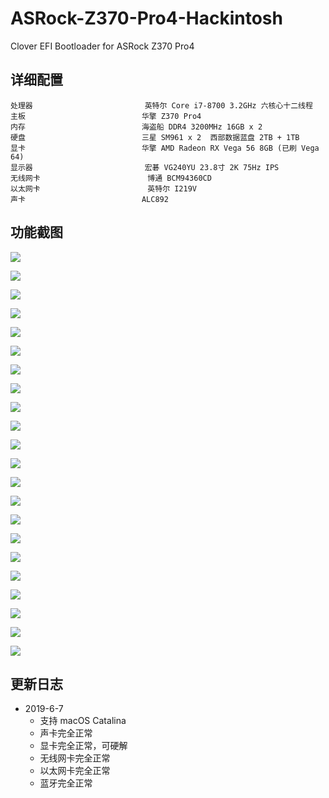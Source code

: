 # ASRock-Z370-Pro4-Hackintosh
Clover EFI Bootloader for ASRock Z370 Pro4

## 详细配置

```properties
处理器							英特尔 Core i7-8700 3.2GHz 六核心十二线程
主板							华擎 Z370 Pro4
内存							海盗船 DDR4 3200MHz 16GB x 2
硬盘							三星 SM961 x 2  西部数据蓝盘 2TB + 1TB
显卡							华擎 AMD Radeon RX Vega 56 8GB (已刷 Vega 64)
显示器							宏碁 VG240YU 23.8寸 2K 75Hz IPS
无线网卡						博通 BCM94360CD
以太网卡						英特尔 I219V
声卡							ALC892
```

## 功能截图

![](https://ws1.sinaimg.cn/large/0068A0TFly1g3sq955ae4j312s0pu46z.jpg)

![](https://ws1.sinaimg.cn/large/0068A0TFly1g3sq9xvmguj312s0t8gv6.jpg)

![](https://ws1.sinaimg.cn/large/0068A0TFly1g3sq9m13ojj312s0nmn48.jpg)

![](https://ws1.sinaimg.cn/large/0068A0TFly1g3sqabv6o2j31j414itmk.jpg)

![](https://ws1.sinaimg.cn/large/0068A0TFly1g3sqavl0n3j31xw1ow4qf.jpg)

![](https://ws1.sinaimg.cn/large/0068A0TFly1g3sqb7cq5aj31xw1owtvg.jpg)

![](https://ws1.sinaimg.cn/large/0068A0TFly1g3sqbizajtj31xw1ow4od.jpg)

![](https://ws1.sinaimg.cn/large/0068A0TFly1g3sqbrja4nj31xw1owdz0.jpg)

![](https://ws1.sinaimg.cn/large/0068A0TFly1g3sqc33p69j31xw1owqpi.jpg)

![](https://ws1.sinaimg.cn/large/0068A0TFly1g3sqc9vwv8j31xw1owwzr.jpg)

![](https://ws1.sinaimg.cn/large/0068A0TFly1g3sqcq15dqj31xw1owb0w.jpg)

![](https://ws1.sinaimg.cn/large/0068A0TFly1g3sqd5u3z3j31xw1owhaw.jpg)

![](https://ws1.sinaimg.cn/large/0068A0TFly1g3sqek915wj31xw1owtzu.jpg)

![](https://ws1.sinaimg.cn/large/0068A0TFly1g3sqey0iwwj317c0zwgzv.jpg)

![](https://ws1.sinaimg.cn/large/0068A0TFly1g3sqf7vdy1j317c0xw12o.jpg)

![](https://ws1.sinaimg.cn/large/0068A0TFly1g3sqfgymnqj317c0xwajf.jpg)

![](https://ws1.sinaimg.cn/large/0068A0TFly1g3sqftxx0nj317c0xiwo8.jpg)

![](https://ws1.sinaimg.cn/large/0068A0TFly1g3sqg76ijpj317c0u87e3.jpg)

![](https://ws1.sinaimg.cn/large/0068A0TFly1g3sqggf57gj317c11iwpu.jpg)

![](https://ws1.sinaimg.cn/large/0068A0TFly1g3sqh2llptj30ie142aiv.jpg)

![](https://ws1.sinaimg.cn/large/0068A0TFly1g3sqhblgyxj30do0hqact.jpg)

![](https://ws1.sinaimg.cn/large/0068A0TFly1g3sqhpzxfdj30f60hitbo.jpg)

## 更新日志

- 2019-6-7
  - 支持 macOS Catalina
  - 声卡完全正常
  - 显卡完全正常，可硬解
  - 无线网卡完全正常
  - 以太网卡完全正常
  - 蓝牙完全正常

